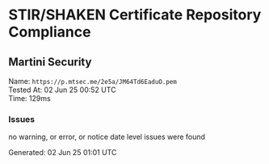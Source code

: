 # STIR/SHAKEN Certificate Repository Compliance

## Martini Security

Name: `https://p.mtsec.me/2e5a/JM64Td6EaduO.pem`\
Tested At: 02 Jun 25 00:52 UTC\
Time: 129ms

### Issues

no warning, or error, or notice date level issues were found

Generated: 02 Jun 25 01:01 UTC